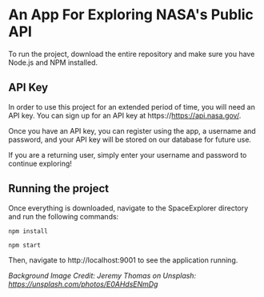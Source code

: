 # An App For Exploring NASA's Public API

To run the project, download the entire repository and make sure you have Node.js and NPM installed.

## API Key

In order to use this project for an extended period of time, you will need an API key. You can sign up for an API key at https://https://api.nasa.gov/.

Once you have an API key, you can register using the app, a username and password, and your API key will be stored on our database for future use.

If you are a returning user, simply enter your username and password to continue exploring!

## Running the project

Once everything is downloaded, navigate to the SpaceExplorer directory and run the following commands:

```
npm install
```
```
npm start
```

Then, navigate to http://localhost:9001 to see the application running.

*Background Image Credit: Jeremy Thomas on Unsplash: https://unsplash.com/photos/E0AHdsENmDg*
